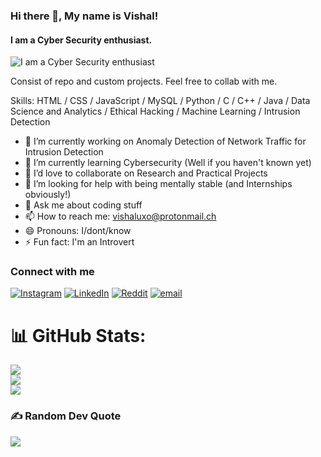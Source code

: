 ### Hi there 👋, My name is Vishal!
#### I am a Cyber Security enthusiast.
![I am a Cyber Security enthusiast](https://pbs.twimg.com/media/FLicViFaMAE1U7D?format=jpg&name=large)

Consist of repo and custom projects. Feel free to collab with me.

Skills: HTML / CSS / JavaScript / MySQL / Python / C / C++ / Java / Data Science and Analytics / Ethical Hacking / Machine Learning / Intrusion Detection

- 🔭 I’m currently working on Anomaly Detection of Network Traffic for Intrusion Detection
- 🌱 I’m currently learning Cybersecurity (Well if you haven't known yet)
- 👯 I’d love to collaborate on Research and Practical Projects
- 🤔 I’m looking for help with being mentally stable (and Internships obviously!)
- 💬 Ask me about coding stuff 
- 📫 How to reach me: vishaluxo@protonmail.ch
- 😄 Pronouns: I/dont/know 
- ⚡ Fun fact: I'm an Introvert 


### Connect with me  
[![Instagram](https://img.shields.io/badge/Instagram-%23E4405F.svg?logo=Instagram&logoColor=white)](https://instagram.com/vish.xzl) [![LinkedIn](https://img.shields.io/badge/LinkedIn-%230077B5.svg?logo=linkedin&logoColor=white)](https://linkedin.com/in/vishaalvipin) [![Reddit](https://img.shields.io/badge/Reddit-%23FF4500.svg?logo=Reddit&logoColor=white)](https://reddit.com/user/vishaluxo) [![email](https://img.shields.io/badge/Email-D14836?logo=gmail&logoColor=white)](mailto:vishalvipin123@gmail.com) 

# 📊 GitHub Stats:
![](https://github-readme-stats.vercel.app/api?username=vishalvipin1&theme=dark&hide_border=false&include_all_commits=false&count_private=false)<br/>
![](https://nirzak-streak-stats.vercel.app/?user=vishalvipin1&theme=dark&hide_border=false)<br/>
![](https://github-readme-stats.vercel.app/api/top-langs/?username=vishalvipin1&theme=dark&hide_border=false&include_all_commits=false&count_private=false&layout=compact)

### ✍️ Random Dev Quote
![](https://quotes-github-readme.vercel.app/api?type=horizontal&theme=merko)
